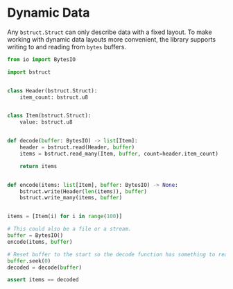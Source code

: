 # Dynamic Data

Any `bstruct.Struct` can only describe data with a fixed layout.
To make working with dynamic data layouts more convenient, the library supports writing to and reading from `bytes` buffers.

```python
from io import BytesIO

import bstruct


class Header(bstruct.Struct):
    item_count: bstruct.u8


class Item(bstruct.Struct):
    value: bstruct.u8


def decode(buffer: BytesIO) -> list[Item]:
    header = bstruct.read(Header, buffer)
    items = bstruct.read_many(Item, buffer, count=header.item_count)

    return items


def encode(items: list[Item], buffer: BytesIO) -> None:
    bstruct.write(Header(len(items)), buffer)
    bstruct.write_many(items, buffer)


items = [Item(i) for i in range(100)]

# This could also be a file or a stream.
buffer = BytesIO()
encode(items, buffer)

# Reset buffer to the start so the decode function has something to read.
buffer.seek(0)
decoded = decode(buffer)

assert items == decoded
```

